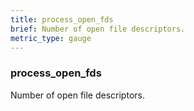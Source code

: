 ```yaml
---
title: process_open_fds
brief: Number of open file descriptors.
metric_type: gauge
---
```

### process_open_fds

Number of open file descriptors.